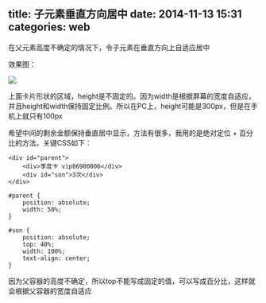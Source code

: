 title: 子元素垂直方向居中
date: 2014-11-13 15:31
categories: web 
---
在父元素高度不确定的情况下，令子元素在垂直方向上自适应居中
<!--more-->

效果图：

![](http://img.blog.csdn.net/20141113152232828)

上面卡片形状的区域，height是不固定的。因为width是根据屏幕的宽度自适应，并且height和width保持固定比例。所以在PC上，height可能是300px，但是在手机上就只有100px

希望中间的剩余金额保持垂直居中显示，方法有很多，我用的是绝对定位 + 百分比的方法。关键CSS如下：

```
<div id="parent">
    <div>季度卡 vip86900006</div>
    <div id="son">3次</div>
</div>
```

```
#parent {
    position: absolute;
    width: 50%;
}

#son {
    position: absolute;
    top: 40%;
    width: 100%;
    text-align: center;
}
```

因为父容器的高度不确定，所以top不能写成固定的值，可以写成百分比，这样就会根据父容器的宽度自适应